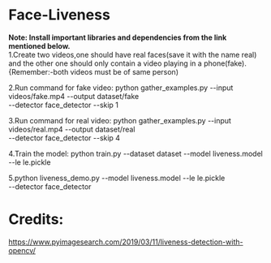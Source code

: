 # Face-Liveness
**Note: Install important libraries and dependencies from the link mentioned below.**  
1.Create two videos,one should have real faces(save it with the name real) and the other one should only contain a video playing in a phone(fake).
{Remember:-both videos must be of same person)


2.Run command for fake video:
python gather_examples.py --input videos/fake.mp4 --output dataset/fake \
	--detector face_detector --skip 1


3.Run command for real video:
python gather_examples.py --input videos/real.mp4 --output dataset/real \
	--detector face_detector --skip 4


4.Train the model:
python train.py --dataset dataset --model liveness.model --le le.pickle



5.python liveness_demo.py --model liveness.model --le le.pickle \
	--detector face_detector
# Credits:
https://www.pyimagesearch.com/2019/03/11/liveness-detection-with-opencv/

